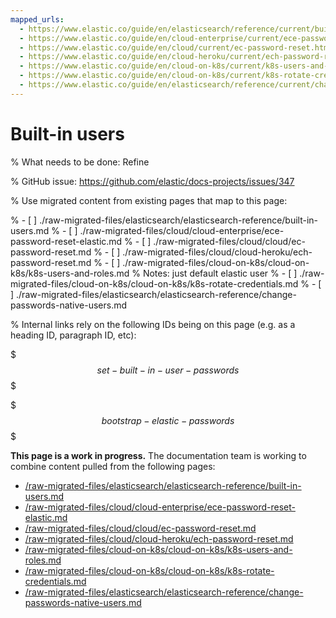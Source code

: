 ```yaml
---
mapped_urls:
  - https://www.elastic.co/guide/en/elasticsearch/reference/current/built-in-users.html
  - https://www.elastic.co/guide/en/cloud-enterprise/current/ece-password-reset-elastic.html
  - https://www.elastic.co/guide/en/cloud/current/ec-password-reset.html
  - https://www.elastic.co/guide/en/cloud-heroku/current/ech-password-reset.html
  - https://www.elastic.co/guide/en/cloud-on-k8s/current/k8s-users-and-roles.html
  - https://www.elastic.co/guide/en/cloud-on-k8s/current/k8s-rotate-credentials.html
  - https://www.elastic.co/guide/en/elasticsearch/reference/current/change-passwords-native-users.html
---
```


# Built-in users

% What needs to be done: Refine

% GitHub issue: https://github.com/elastic/docs-projects/issues/347

% Use migrated content from existing pages that map to this page:

% - [ ] ./raw-migrated-files/elasticsearch/elasticsearch-reference/built-in-users.md
% - [ ] ./raw-migrated-files/cloud/cloud-enterprise/ece-password-reset-elastic.md
% - [ ] ./raw-migrated-files/cloud/cloud/ec-password-reset.md
% - [ ] ./raw-migrated-files/cloud/cloud-heroku/ech-password-reset.md
% - [ ] ./raw-migrated-files/cloud-on-k8s/cloud-on-k8s/k8s-users-and-roles.md
%      Notes: just default elastic user
% - [ ] ./raw-migrated-files/cloud-on-k8s/cloud-on-k8s/k8s-rotate-credentials.md
% - [ ] ./raw-migrated-files/elasticsearch/elasticsearch-reference/change-passwords-native-users.md

% Internal links rely on the following IDs being on this page (e.g. as a heading ID, paragraph ID, etc):

$$$set-built-in-user-passwords$$$

$$$bootstrap-elastic-passwords$$$

**This page is a work in progress.** The documentation team is working to combine content pulled from the following pages:

* [/raw-migrated-files/elasticsearch/elasticsearch-reference/built-in-users.md](/raw-migrated-files/elasticsearch/elasticsearch-reference/built-in-users.md)
* [/raw-migrated-files/cloud/cloud-enterprise/ece-password-reset-elastic.md](/raw-migrated-files/cloud/cloud-enterprise/ece-password-reset-elastic.md)
* [/raw-migrated-files/cloud/cloud/ec-password-reset.md](/raw-migrated-files/cloud/cloud/ec-password-reset.md)
* [/raw-migrated-files/cloud/cloud-heroku/ech-password-reset.md](/raw-migrated-files/cloud/cloud-heroku/ech-password-reset.md)
* [/raw-migrated-files/cloud-on-k8s/cloud-on-k8s/k8s-users-and-roles.md](/raw-migrated-files/cloud-on-k8s/cloud-on-k8s/k8s-users-and-roles.md)
* [/raw-migrated-files/cloud-on-k8s/cloud-on-k8s/k8s-rotate-credentials.md](/raw-migrated-files/cloud-on-k8s/cloud-on-k8s/k8s-rotate-credentials.md)
* [/raw-migrated-files/elasticsearch/elasticsearch-reference/change-passwords-native-users.md](/raw-migrated-files/elasticsearch/elasticsearch-reference/change-passwords-native-users.md)